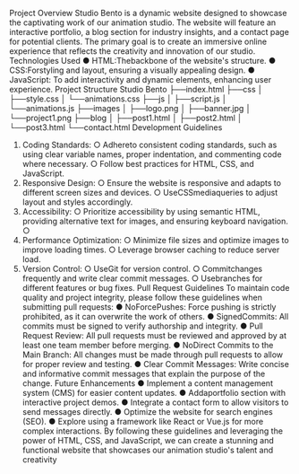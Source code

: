 Project Overview
 Studio Bento is a dynamic website designed to showcase the captivating work of our
 animation studio. The website will feature an interactive portfolio, a blog section for industry
 insights, and a contact page for potential clients. The primary goal is to create an immersive
 online experience that reflects the creativity and innovation of our studio.
 Technologies Used
 ● HTML:Thebackbone of the website's structure.
 ● CSS:Forstyling and layout, ensuring a visually appealing design.
 ● JavaScript: To add interactivity and dynamic elements, enhancing user experience.
 Project Structure
 Studio Bento
 ├──index.html
 ├──css
 │ ├──style.css
 │ └──animations.css
 ├──js
 │ ├──script.js
 │ └──animations.js
 ├──images
 │ ├──logo.png
 │ ├──banner.jpg
 │ └──project1.png
 ├──blog
 │ ├──post1.html
 │ ├──post2.html
 │ └──post3.html
 └──contact.html
 Development Guidelines
 1. Coding Standards:
 ○ Adhereto consistent coding standards, such as using clear variable names,
 proper indentation, and commenting code where necessary.
 ○ Follow best practices for HTML, CSS, and JavaScript.
 2. Responsive Design:
 ○ Ensure the website is responsive and adapts to different screen sizes and
 devices.
○ UseCSSmediaqueries to adjust layout and styles accordingly.
 3. Accessibility:
 ○ Prioritize accessibility by using semantic HTML, providing alternative text for
 images, and ensuring keyboard navigation.
 ○
 4. Performance Optimization:
 ○ Minimize file sizes and optimize images to improve loading times.
 ○ Leverage browser caching to reduce server load.
 5. Version Control:
 ○ UseGit for version control.
 ○ Commitchanges frequently and write clear commit messages.
 ○ Usebranches for different features or bug fixes.
 Pull Request Guidelines
 To maintain code quality and project integrity, please follow these guidelines when submitting
 pull requests:
 ● NoForcePushes: Force pushing is strictly prohibited, as it can overwrite the work of
 others.
 ● SignedCommits: All commits must be signed to verify authorship and integrity.
 ● Pull Request Review: All pull requests must be reviewed and approved by at least
 one team member before merging.
 ● NoDirect Commits to the Main Branch: All changes must be made through pull
 requests to allow for proper review and testing.
 ● Clear Commit Messages: Write concise and informative commit messages that
 explain the purpose of the change.
 Future Enhancements
 ● Implement a content management system (CMS) for easier content updates.
 ● Addaportfolio section with interactive project demos.
 ● Integrate a contact form to allow visitors to send messages directly.
 ● Optimize the website for search engines (SEO).
 ● Explore using a framework like React or Vue.js for more complex interactions.
 By following these guidelines and leveraging the power of HTML, CSS, and JavaScript, we
 can create a stunning and functional website that showcases our animation studio's talent
 and creativity